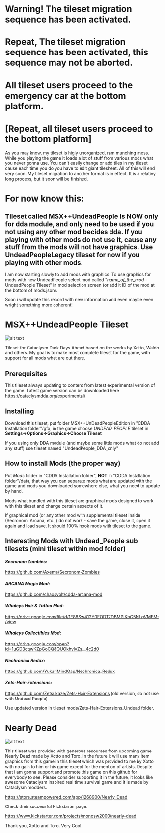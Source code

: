 # Warning! The tileset migration sequence has been activated.

# Repeat, The tileset migration sequence has been activated, this sequence may not be aborted.

# All tileset users proceed to the emergency car at the bottom platform.

# [Repeat, all tileset users proceed to the bottom platform]

 As you may know, my tileset is higly unorganized, ram munching mess. While you playing the game it loads a lot of stuff from various mods what you never gonna use. You can't easily change or add tiles in my tileset cause each time you do you have to edit giant tilesheet. All of this will end very soon. My tileset migration to another format is in effect.
It is a relativy long process, but it soon will be finished.
# For now know this: 
## Tileset called MSX++UndeadPeople is NOW only for dda module, and only need to be used if you not using any other mod becides dda. If you playing with other mods do not use it, cause any stuff from the mods will not have graphics. Use  UndeadPeopleLegacy tileset for now if you playing with other mods.

I am now starting slowly to add mods with graphics. To use graphics for mods with new UndeadPeople select mod called "*name_of_the_mod* - UndeadPeople Tileset" in mod selection screen (or add it ID of the mod at the bottom of mods.json).

Soon i will update this record with new information and even maybe even wright something more coherent!

# MSX++UndeadPeople Tileset

![alt text](https://i.imgur.com/BFQzWtC.png)

Tileset for Cataclysm Dark Days Ahead based on the works by Xotto, Waldo and others. My goal is to make most complete tileset for the game, with support for all mods what are out there.


## Prerequisites

This tileset always updating to content from latest experimental version of the game.
Latest game version can be downloaded here https://cataclysmdda.org/experimental/

## Installing

Download this tileset, put folder MSX++UnDeadPeopleEdition in "CDDA Installation folder"/gfx, in the game choose *UNDEAD_PEOPLE* tileset in **Settings->Options->Graphics->Choose Tileset**

If you using only DDA module (and maybe some little mods what do not add any stuff) use tileset named "UndeadPeople_DDA_only"

## How to install Mods (the proper way)
Put *Mods* folder in "CDDA Installation folder", **NOT**  in "CDDA Installation folder"/data, that way you can separate mods what are updated with the game and mods you downloaded somewhere else, what you need to update by hand.

Mods what bundled with this tileset are graphical mods designed to work with this tileset and change certain aspects of it.

If graphical mod (or any other mod with supplemental tileset inside (Secronom, Arcana, etc.)) do not work - save the game, close it, open it again and load save. It should 100% hook mods with tileset to the game.

## Interesting Mods with Undead_People sub tilesets (mini tileset within mod folder)

#### *Secronom Zombies*:
https://github.com/Axema/Secronom-Zombies

#### *ARCANA Magic Mod*:
https://github.com/chaosvolt/cdda-arcana-mod

#### *Whaleys Hair & Tattoo Mod*:
https://drive.google.com/file/d/1F88Sw412Y0FODT7DBMPIKhG5NLqVMFMt/view

#### *Whaleys Collectibles Mod*:
https://drive.google.com/open?id=1uGD3cqwKZpGoCQ8QUOkhvlvZs__4c2d0

#### *Nechronica Redux*:
https://github.com/YukariMindGap/Nechronica_Redux

#### *Zets-Hair-Extensions*:
https://github.com/Zetsukaze/Zets-Hair-Extensions (old version, do not use with Undead People)

Use updated version in tileset mods/Zets-Hair-Extensions_Undead folder.

# Nearly Dead

![alt text](https://steamcdn-a.akamaihd.net/steam/apps/1268900/header.jpg)

This tileset was provided with generous resourses from upcoming game Nearly Dead made by Xotto and Toro. In the future it will use many item graphics from this game in this tileset which was provided to me by Xotto with no gain to him or his game except for the mention of artists. Despite that i am gonna support and promote this game on this github for everybody to see. Please consider supporting it in the future, it looks like awesome Cataclysm inspired real time survival game and it is made by Cataclysm modders.

https://store.steampowered.com/app/1268900/Nearly_Dead

Check their successful Kickstarter page:

https://www.kickstarter.com/projects/monosw2000/nearly-dead





Thank you, Xotto and Toro. Very Cool.

